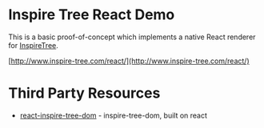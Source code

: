 # Inspire Tree React Demo

This is a basic proof-of-concept which implements a native React renderer for [InspireTree](https://github.com/helion3/inspire-tree).

[http://www.inspire-tree.com/react/](http://www.inspire-tree.com/react/)


# Third Party Resources
- [react-inspire-tree-dom](https://github.com/smarthug/react-inspire-tree-dom) - inspire-tree-dom, built on react



